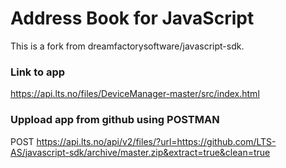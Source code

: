 Address Book for JavaScript
===========================

This is a fork from dreamfactorysoftware/javascript-sdk.

### Link to app
https://api.lts.no/files/DeviceManager-master/src/index.html

### Uppload app from github using POSTMAN
POST https://api.lts.no/api/v2/files/?url=https://github.com/LTS-AS/javascript-sdk/archive/master.zip&extract=true&clean=true
